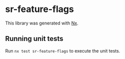 # sr-feature-flags

This library was generated with [Nx](https://nx.dev).

## Running unit tests

Run `nx test sr-feature-flags` to execute the unit tests.
